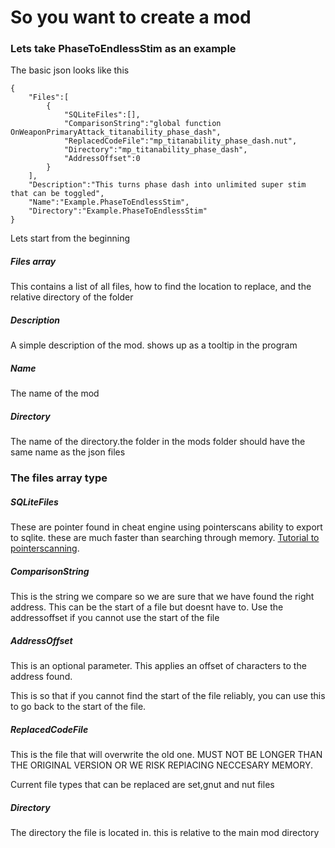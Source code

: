 # So you want to create a mod

### Lets take PhaseToEndlessStim as an example

The basic json looks like this

	{
		"Files":[
			{
				"SQLiteFiles":[],
				"ComparisonString":"global function OnWeaponPrimaryAttack_titanability_phase_dash",
				"ReplacedCodeFile":"mp_titanability_phase_dash.nut",
				"Directory":"mp_titanability_phase_dash",
				"AddressOffset":0
			}
		],
		"Description":"This turns phase dash into unlimited super stim that can be toggled",
		"Name":"Example.PhaseToEndlessStim",
		"Directory":"Example.PhaseToEndlessStim"
	}
	
	
Lets start from the beginning

##### Files array
This contains a list of all files, how to find the location to replace, and the relative directory of the folder

##### Description
A simple description of the mod. shows up as a tooltip in the program

##### Name
The name of the mod

##### Directory

The name of the directory.the folder in the mods folder should have the same name as the json files



### The files array type

##### SQLiteFiles
These are pointer found in cheat engine using pointerscans ability to export to sqlite. these are much faster than searching through memory. [Tutorial to pointerscanning](https://www.youtube.com/watch?v=MiCoP2MrDOU).

##### ComparisonString
This is the string we compare so we are sure that we have found the right address. This can be the start of a file but doesnt have to. Use the addressoffset if you cannot use the start of the file

##### AddressOffset
This is an optional parameter. This applies an offset of characters to the address found.

This is so that if you cannot find the start of the file reliably, you can use this to go back to the start of the file.

##### ReplacedCodeFile
This is the file that will overwrite the old one. MUST NOT BE LONGER THAN THE ORIGINAL VERSION OR WE RISK REPlACING NECCESARY MEMORY.

Current file types that can be replaced are set,gnut and nut files

##### Directory
The directory the file is located in. this is relative to the main mod directory
